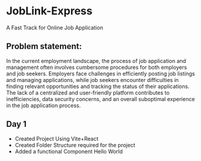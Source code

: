 # JobLink-Express
A Fast Track for Online Job Application
<br>
<h2>Problem statement:</h2>
In the current employment landscape, the process of job application and management often involves cumbersome procedures for both employers and job seekers. Employers face challenges in efficiently posting job listings and managing applications, while job seekers encounter difficulties in finding relevant opportunities and tracking the status of their applications. The lack of a centralized and user-friendly platform contributes to inefficiencies, data security concerns, and an overall suboptimal experience in the job application process.
<br>
<h2>Day 1</h2>
<ul><li>Created Project Using Vite+React</li><li>Created Folder Structure required for the project</li><li>Added a functional Component Hello World</li>
</ul>

